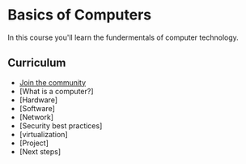 # Basics of Computers 
In this course you'll learn the fundermentals of computer technology. 

## Curriculum
* [Join the community](#)
* [What is a computer?]
* [Hardware]
* [Software]
* [Network]
* [Security best practices]
* [virtualization]
* [Project]
* [Next steps]


